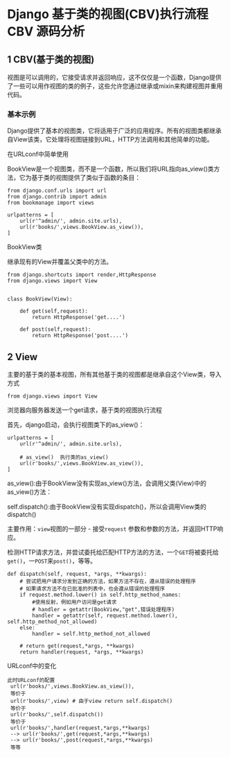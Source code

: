 # Django 基于类的视图(CBV)执行流程 CBV 源码分析



## 1 CBV(基于类的视图)

视图是可以调用的，它接受请求并返回响应，这不仅仅是一个函数，Django提供了一些可以用作视图的类的例子，这些允许您通过继承或mixin来构建视图并重用代码。

### 基本示例

Django提供了基本的视图类，它将适用于广泛的应用程序。所有的视图类都继承自View该类，它处理将视图链接到URL，HTTP方法调用和其他简单的功能。

在URLconf中简单使用

BookView是一个视图类，而不是一个函数，所以我们将URL指向as_view()类方法，它为基于类的视图提供了类似于函数的条目：

```
from django.conf.urls import url
from django.contrib import admin
from bookmanage import views

urlpatterns = [
    url(r'^admin/', admin.site.urls),
    url(r'books/',views.BookView.as_view()),
]
```

BookView类

继承现有的View并覆盖父类中的方法。

```
from django.shortcuts import render,HttpResponse
from django.views import View


class BookView(View):

    def get(self,request):
        return HttpResponse('get....')

    def post(self,request):
        return HttpResponse('post....')
```

## 2 View

主要的基于类的基本视图，所有其他基于类的视图都是继承自这个View类，导入方式

```
from django.views import View
```

浏览器向服务器发送一个get请求，基于类的视图执行流程

首先，django启动，会执行视图类下的as_view()：

```
urlpatterns = [
    url(r'^admin/', admin.site.urls),

    # as_view()  执行类的as_view()   
    url(r'books/',views.BookView.as_view()),
]
```

as_view():由于BookView没有实现as_view()方法，会调用父类(View)中的as_view()方法：

self.dispatch():由于BookView没有实现dispatch()，所以会调用View类的dispatch()

主要作用：`view`视图的一部分 - 接受`request` 参数和参数的方法，并返回HTTP响应。

检测HTTP请求方法，并尝试委托给匹配HTTP方法的方法，一个`GET`将被委托给`get()`，一`POST`来`post()`，等等。

```
def dispatch(self, request, *args, **kwargs):
    # 尝试把用户请求分发到正确的方法，如果方法不存在，遵从错误的处理程序
    # 如果请求方法不在已批准的列表中，也会遵从错误的处理程序
    if request.method.lower() in self.http_method_names:
        #使用反射，例如用户访问是get请求
        # handler = getattr(BookView,"get",错误处理程序)
        handler = getattr(self, request.method.lower(), self.http_method_not_allowed)
    else:
        handler = self.http_method_not_allowed
        
    # return get(request,*args, **kwargs)
    return handler(request, *args, **kwargs)
```

URLconf中的变化

```
此时URLconf的配置
 url(r'books/',views.BookView.as_view()),
 等价于
 url(r'books/',view) # 由于view return self.dispatch()
 等价于
 url(r'books/',self.dispatch())
 等价于
 url(r'books/',handler(request,*args,**kwargs)
 --> url(r'books/',get(request,*args,**kwargs)
 --> url(r'books/',post(request,*args,**kwargs)
 等等
```